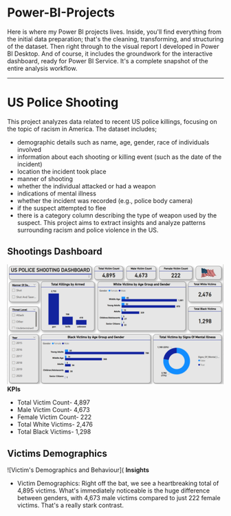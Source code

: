 # Power-BI-Projects
Here is where my Power BI projects lives. Inside, you'll find everything from the initial data preparation; that's the cleaning, transforming, and structuring of the dataset. Then right through to the visual report I developed in Power BI Desktop. And of course, it includes the groundwork for the interactive dashboard, ready for Power BI Service. It's a complete snapshot of the entire analysis workflow.
___
# US Police Shooting
This project analyzes data related to recent US police killings, focusing on the topic of racism in America. The dataset includes; 
- demographic details such as name, age, gender, race of individuals involved
- information about each shooting or killing event (such as the date of the incident)
- location the incident took place
- manner of shooting
- whether the individual attacked or had a weapon
- indications of mental illness
- whether the incident was recorded (e.g., police body camera)
- if the suspect attempted to flee
- there is a category column describing the type of weapon used by the suspect.
This project aims to extract insights and analyze patterns surrounding racism and police violence in the US.
## Shootings Dashboard
![Dashboard](https://github.com/ebolde-25/Power-BI-Projects/blob/069bb30fa389c4e76bee5eda9c0bd103640580a0/Image(s)/Dashboard_Image.PNG)
**KPIs**
- Total Victim Count- 4,897
- Male Victim Count- 4,673
- Female Victim Count- 222
- Total White Victims- 2,476
- Total Black Victims- 1,298
## Victims Demographics
![Victim's Demographics and Behaviour](
**Insights**
- Victim Demographics: Right off the bat, we see a heartbreaking total of 4,895 victims. What's immediately noticeable is the huge difference between genders, with 4,673 male victims compared to just 222 female victims. That's a really stark contrast.
